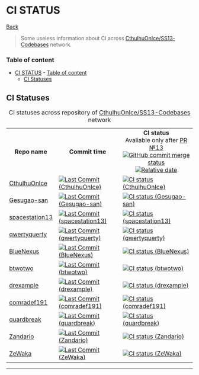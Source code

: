 
# CI STATUS

[Back](../README.md)

> Some useless information about CI across [CthulhuOnIce/SS13-Codebases](https://github.com/CthulhuOnIce/SS13-Codebases) network.

### Table of content
- [CI STATUS](#ci-status)
		- [Table of content](#table-of-content)
	- [CI Statuses](#ci-statuses)

## CI Statuses

<table>
<caption>CI statuses across repository of <a href="https://github.com/CthulhuOnIce/SS13-Codebases/">CthulhuOnIce/SS13-Codebases</a> network</caption>
	<tr>
		<th>Repo name</th>
		<th>Commit time</th>
		<td style="text-align: center"><b>CI status</b> <br>
			Avaliable only after <a href="https://github.com/CthulhuOnIce/SS13-Codebases/pull/13">
				PR №13 <br>
				<img alt="GitHub commit merge status" src="https://img.shields.io/github/commit-status/CthulhuOnIce/SS13-Codebases/master/2d75e2124e15c9c06da40664937c3a0e5601ff8a">
				<img alt="Relative date" src="https://img.shields.io/date/1624406400">
			</a>
		</td>
	</tr>
	<tr>
		<td>
			<a href="https://github.com/CthulhuOnIce/SS13-Codebases/">
				CthulhuOnIce
			</a>
		</td>
		<td>
			<a href="https://github.com/CthulhuOnIce/SS13-Codebases/commits/">
				<img alt="Last Commit (CthulhuOnIce)"
				src="https://img.shields.io/github/last-commit/CthulhuOnIce/SS13-Codebases"/>
			</a>
		</td>
		<td>
			<a href="https://github.com/CthulhuOnIce/SS13-Codebases/actions/workflows/main.yml">
				<img alt="CI status (CthulhuOnIce)"
				src="https://github.com/CthulhuOnIce/SS13-Codebases/actions/workflows/main.yml/badge.svg"/>
			</a>
		</td>
	</tr>
	<tr>
		<td>
			<a href="https://github.com/Gesugao-san/SS13-Codebases/">
				Gesugao-san
			</a>
		</td>
		<td>
			<a href="https://github.com/Gesugao-san/SS13-Codebases/commits/">
				<img alt="Last Commit (Gesugao-san)"
				src="https://img.shields.io/github/last-commit/Gesugao-san/SS13-Codebases"/>
			</a>
		</td>
		<td>
			<a href="https://github.com/Gesugao-san/SS13-Codebases/actions/workflows/main.yml">
				<img alt="CI status (Gesugao-san)"
				src="https://github.com/Gesugao-san/SS13-Codebases/actions/workflows/main.yml/badge.svg"/>
			</a>
		</td>
	</tr>
	<tr>
		<td>
			<a href="https://github.com/spacestation13/SS13-Codebases/">
				spacestation13
			</a>
		</td>
		<td>
			<a href="https://github.com/spacestation13/SS13-Codebases/commits/">
				<img alt="Last Commit (spacestation13)"
				src="https://img.shields.io/github/last-commit/spacestation13/SS13-Codebases"/>
			</a>
		</td>
		<td>
			<a href="https://github.com/spacestation13/SS13-Codebases/actions/workflows/main.yml">
				<img alt="CI status (spacestation13)"
				src="https://github.com/spacestation13/SS13-Codebases/actions/workflows/main.yml/badge.svg"/>
			</a>
		</td>
	</tr>
	<tr>
		<td>
			<a href="https://github.com/qwertyquerty/SS13-Codebases/">
				qwertyquerty
			</a>
		</td>
		<td>
			<a href="https://github.com/qwertyquerty/SS13-Codebases/commits/">
				<img alt="Last Commit (qwertyquerty)"
				src="https://img.shields.io/github/last-commit/qwertyquerty/SS13-Codebases"/>
			</a>
		</td>
		<td>
			<a href="https://github.com/qwertyquerty/SS13-Codebases/actions/workflows/main.yml">
				<img alt="CI status (qwertyquerty)"
				src="https://github.com/qwertyquerty/SS13-Codebases/actions/workflows/main.yml/badge.svg"/>
			</a>
		</td>
	</tr>
	<tr>
		<td>
			<a href="https://github.com/BlueNexus/SS13-Codebases/">
				BlueNexus
			</a>
		</td>
		<td>
			<a href="https://github.com/BlueNexus/SS13-Codebases/commits/">
				<img alt="Last Commit (BlueNexus)"
				src="https://img.shields.io/github/last-commit/BlueNexus/SS13-Codebases"/>
			</a>
		</td>
		<td>
			<a href="https://github.com/BlueNexus/SS13-Codebases/actions/workflows/main.yml">
				<img alt="CI status (BlueNexus)"
				src="https://github.com/BlueNexus/SS13-Codebases/actions/workflows/main.yml/badge.svg"/>
			</a>
		</td>
	</tr>
	<tr>
		<td>
			<a href="https://github.com/btwotwo/SS13-Codebases/">
				btwotwo
			</a>
		</td>
		<td>
			<a href="https://github.com/btwotwo/SS13-Codebases/commits/">
				<img alt="Last Commit (btwotwo)"
				src="https://img.shields.io/github/last-commit/btwotwo/SS13-Codebases"/>
			</a>
		</td>
		<td>
			<a href="https://github.com/btwotwo/SS13-Codebases/actions/workflows/main.yml">
				<img alt="CI status (btwotwo)"
				src="https://github.com/btwotwo/SS13-Codebases/actions/workflows/main.yml/badge.svg"/>
			</a>
		</td>
	</tr>
	<tr>
		<td>
			<a href="https://github.com/drexample/SS13-Codebases/">
				drexample
			</a>
		</td>
		<td>
			<a href="https://github.com/drexample/SS13-Codebases/commits/">
				<img alt="Last Commit (drexample)"
				src="https://img.shields.io/github/last-commit/drexample/SS13-Codebases"/>
			</a>
		</td>
		<td>
			<a href="https://github.com/drexample/SS13-Codebases/actions/workflows/main.yml">
				<img alt="CI status (drexample)"
				src="https://github.com/drexample/SS13-Codebases/actions/workflows/main.yml/badge.svg"/>
			</a>
		</td>
	</tr>
	<tr>
		<td>
			<a href="https://github.com/comradef191/SS13-Codebases/">
				comradef191
			</a>
		</td>
		<td>
			<a href="https://github.com/comradef191/SS13-Codebases/commits/">
				<img alt="Last Commit (comradef191)"
				src="https://img.shields.io/github/last-commit/comradef191/SS13-Codebases"/>
			</a>
		</td>
		<td>
			<a href="https://github.com/comradef191/SS13-Codebases/actions/workflows/main.yml">
				<img alt="CI status (comradef191)"
				src="https://github.com/comradef191/SS13-Codebases/actions/workflows/main.yml/badge.svg"/>
			</a>
		</td>
	</tr>
	<tr>
		<td>
			<a href="https://github.com/quardbreak/SS13-Codebases/">
				quardbreak
			</a>
		</td>
		<td>
			<a href="https://github.com/quardbreak/SS13-Codebases/commits/">
				<img alt="Last Commit (quardbreak)"
				src="https://img.shields.io/github/last-commit/quardbreak/SS13-Codebases"/>
			</a>
		</td>
		<td>
			<a href="https://github.com/quardbreak/SS13-Codebases/actions/workflows/main.yml">
				<img alt="CI status (quardbreak)"
				src="https://github.com/quardbreak/SS13-Codebases/actions/workflows/main.yml/badge.svg"/>
			</a>
		</td>
	</tr>
	<tr>
		<td>
			<a href="https://github.com/Zandario/SS13-Codebases/">
				Zandario
			</a>
		</td>
		<td>
			<a href="https://github.com/Zandario/SS13-Codebases/commits/">
				<img alt="Last Commit (Zandario)"
				src="https://img.shields.io/github/last-commit/Zandario/SS13-Codebases"/>
			</a>
		</td>
		<td>
			<a href="https://github.com/Zandario/SS13-Codebases/actions/workflows/main.yml">
				<img alt="CI status (Zandario)"
				src="https://github.com/Zandario/SS13-Codebases/actions/workflows/main.yml/badge.svg"/>
			</a>
		</td>
	</tr>
	<tr>
		<td>
			<a href="https://github.com/ZeWaka/SS13-Codebases/">
				ZeWaka
			</a>
		</td>
		<td>
			<a href="https://github.com/ZeWaka/SS13-Codebases/commits/">
				<img alt="Last Commit (ZeWaka)"
				src="https://img.shields.io/github/last-commit/ZeWaka/SS13-Codebases"/>
			</a>
		</td>
		<td>
			<a href="https://github.com/ZeWaka/SS13-Codebases/actions/workflows/main.yml">
				<img alt="CI status (ZeWaka)"
				src="https://github.com/ZeWaka/SS13-Codebases/actions/workflows/main.yml/badge.svg"/>
			</a>
		</td>
	</tr>
</table>

---
